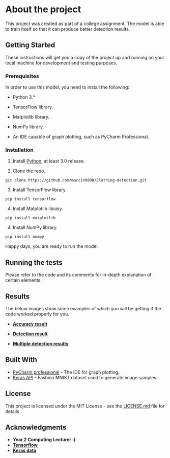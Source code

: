 # About the project

This project was created as part of a college assignment. 
The model is able to train itself so that it can produce better detection results. 

## Getting Started

These instructions will get you a copy of the project up and running on your local machine for development and testing purposes. 

### Prerequisites

In order to use this model, you need to install the following: 

* Python 3.*

* TensorFlow library.

* Matplotlib library.

* NumPy library. 

* An IDE capable of graph plotting, such as PyCharm Professional.


### Installation

1. Install [Python](https://www.python.org/downloads/), at least 3.0 release.


2. Clone the repo.

```
git clone https://github.com/marcin9898/Clothing-detection.git
```

3. Install TensorFlow library.

```
pip install tensorflow
```

4. Install Matplotlib library.

```
pip install matplotlib
```

4. Install NumPy library.

```
pip install numpy
```

Happy days, you are ready to run the model. 

## Running the tests

Please refer to the code and its comments for in-depth explanation of certain elements. 

## Results

The below images show some examples of which you will be getting if the code worked properly for you. 

* [**Accuracy result**](https://i.imgur.com/oF0SV9k.png)

* [**Detection result**](https://i.imgur.com/U7OOBd8.png)

* [**Multiple detection results**](https://i.imgur.com/WrAOb4N.png)


## Built With

* [PyCharm professional](https://www.jetbrains.com/pycharm/download/) - The IDE for graph plotting. 
* [Keras API](https://keras.io/api/datasets/fashion_mnist/) - Fashion MNIST dataset used to generate image samples. 

## License

This project is licensed under the MIT License - see the [LICENSE.md](LICENSE.md) file for details

## Acknowledgments

*  **Year 2 Computing Lecturer :)**
*  [**Tensorflow**](https://www.tensorflow.org/)
*  [**Keras data**](https://github.com/marcin9898)
